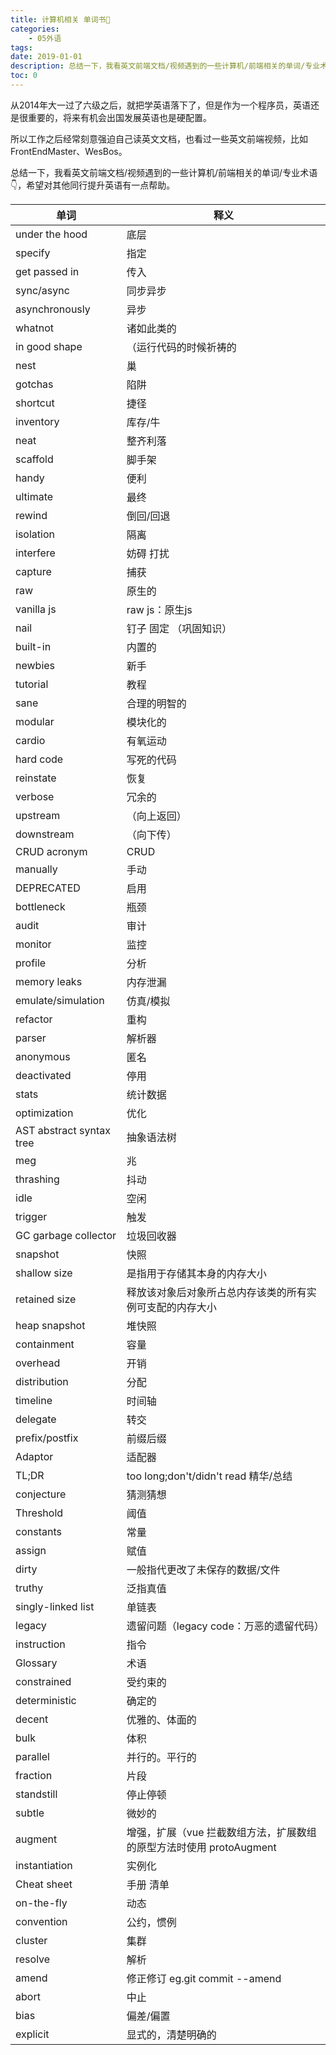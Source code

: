 ```yaml
---
title: 计算机相关 单词书📖
categories:
    - 05外语
tags:
date: 2019-01-01
description: 总结一下，我看英文前端文档/视频遇到的一些计算机/前端相关的单词/专业术语
toc: 0
---
```


从2014年大一过了六级之后，就把学英语落下了，但是作为一个程序员，英语还是很重要的，将来有机会出国发展英语也是硬配置。

所以工作之后经常刻意强迫自己读英文文档，也看过一些英文前端视频，比如FrontEndMaster、WesBos。

总结一下，我看英文前端文档/视频遇到的一些计算机/前端相关的单词/专业术语👇，希望对其他同行提升英语有一点帮助。

| 单词                     | 释义                                                                |
| ------------------------ | ------------------------------------------------------------------- |
| under the hood           | 底层                                                                |
| specify                  | 指定                                                                |
| get passed in            | 传入                                                                |
| sync/async               | 同步异步                                                            |
| asynchronously           | 异步                                                                |
| whatnot                  | 诸如此类的                                                          |
| in good shape            | （运行代码的时候祈祷的                                              |
| nest                     | 巢                                                                  |
| gotchas                  | 陷阱                                                                |
| shortcut                 | 捷径                                                                |
| inventory                | 库存/牛                                                             |
| neat                     | 整齐利落                                                            |
| scaffold                 | 脚手架                                                              |
| handy                    | 便利                                                                |
| ultimate                 | 最终                                                                |
| rewind                   | 倒回/回退                                                           |
| isolation                | 隔离                                                                |
| interfere                | 妨碍 打扰                                                           |
| capture                  | 捕获                                                                |
| raw                      | 原生的                                                              |
| vanilla js               | raw js：原生js                                                      |
| nail                     | 钉子 固定  （巩固知识）                                             |
| built-in                 | 内置的                                                              |
| newbies                  | 新手                                                                |
| tutorial                 | 教程                                                                |
| sane                     | 合理的明智的                                                        |
| modular                  | 模块化的                                                            |
| cardio                   | 有氧运动                                                            |
| hard code                | 写死的代码                                                          |
| reinstate                | 恢复                                                                |
| verbose                  | 冗余的                                                              |
| upstream                 | （向上返回）                                                        |
| downstream               | （向下传）                                                          |
| CRUD acronym             | CRUD                                                                |
| manually                 | 手动                                                                |
| DEPRECATED               | 启用                                                                |
| bottleneck               | 瓶颈                                                                |
| audit                    | 审计                                                                |
| monitor                  | 监控                                                                |
| profile                  | 分析                                                                |
| memory leaks             | 内存泄漏                                                            |
| emulate/simulation       | 仿真/模拟                                                           |
| refactor                 | 重构                                                                |
| parser                   | 解析器                                                              |
| anonymous                | 匿名                                                                |
| deactivated              | 停用                                                                |
| stats                    | 统计数据                                                            |
| optimization             | 优化                                                                |
| AST abstract syntax tree | 抽象语法树                                                          |
| meg                      | 兆                                                                  |
| thrashing                | 抖动                                                                |
| idle                     | 空闲                                                                |
| trigger                  | 触发                                                                |
| GC garbage collector     | 垃圾回收器                                                          |
| snapshot                 | 快照                                                                |
| shallow size             | 是指用于存储其本身的内存大小                                        |
| retained size            | 释放该对象后对象所占总内存该类的所有实例可支配的内存大小            |
| heap snapshot            | 堆快照                                                              |
| containment              | 容量                                                                |
| overhead                 | 开销                                                                |
| distribution             | 分配                                                                |
| timeline                 | 时间轴                                                              |
| delegate                 | 转交                                                                |
| prefix/postfix           | 前缀后缀                                                            |
| Adaptor                  | 适配器                                                              |
| TL;DR                    | too long;don't/didn't read 精华/总结                                |
| conjecture               | 猜测猜想                                                            |
| Threshold                | 阈值                                                                |
| constants                | 常量                                                                |
| assign                   | 赋值                                                                |
| dirty                    | 一般指代更改了未保存的数据/文件                                     |
| truthy                   | 泛指真值                                                            |
| singly-linked list       | 单链表                                                              |
| legacy                   | 遗留问题（legacy code：万恶的遗留代码）                             |
| instruction              | 指令                                                                |
| Glossary                 | 术语                                                                |
| constrained              | 受约束的                                                            |
| deterministic            | 确定的                                                              |
| decent                   | 优雅的、体面的                                                      |
| bulk                     | 体积                                                                |
| parallel                 | 并行的。平行的                                                      |
| fraction                 | 片段                                                                |
| standstill               | 停止停顿                                                            |
| subtle                   | 微妙的                                                              |
| augment                  | 增强，扩展（vue 拦截数组方法，扩展数组的原型方法时使用 protoAugment |
| instantiation            | 实例化                                                              |
| Cheat sheet              | 手册 清单                                                           |
| on-the-fly               | 动态                                                                |
| convention               | 公约，惯例                                                          |
| cluster                  | 集群                                                                |
| resolve                  | 解析                                                                |
| amend                    | 修正修订 eg.git commit --amend                                      |
| abort                    | 中止                                                               |
| bias                     | 偏差/偏置                                                           |
| explicit                     | 显式的，清楚明确的                                                           |
